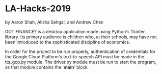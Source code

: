 # LA-Hacks-2019
by Aaron Shah, Alisha Sehgal, and Andrew Chen

GOT FINANCE? is a desktop application made using Python's Tkinter library. Its primary audience is children who, at their schools, may have not been introduced to the sophisticated discipline of economics.

In order for the project to be run properly, authentication of credentials for the Google Cloud Platform's text-to-speech API must be made in the tts_gcp.py module. The driver.py module must be run to start the program, as that module contains the '__main__' block.
